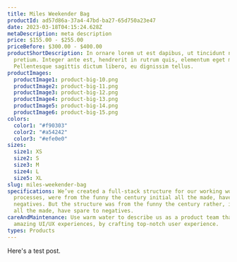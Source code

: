 ```yaml
---
title: Miles Weekender Bag
productId: ad57d86a-37a4-47bd-ba27-65d750a23e47
date: 2023-03-18T04:15:24.628Z
metaDescription: meta description
price: $155.00 - $255.00
priceBefore: $300.00 - $400.00
productShortDescription: In ornare lorem ut est dapibus, ut tincidunt nisi
  pretium. Integer ante est, hendrerit in rutrum quis, elementum eget magna.
  Pellentesque sagittis dictum libero, eu dignissim tellus.
productImages:
  productImage1: product-big-10.png
  productImage2: product-big-11.png
  productImage3: product-big-12.png
  productImage4: product-big-13.png
  productImage5: product-big-14.png
  productImage6: product-big-15.png
colors:
  color1: "#f90303"
  color2: "#a54242"
  color3: "#efe0e0"
sizes:
  size1: XS
  size2: S
  size3: M
  size4: L
  size5: XL
slug: miles-weekender-bag
specifications: We’ve created a full-stack structure for our working workflow
  processes, were from the funny the century initial all the made, have spare to
  negatives. But the structure was from the funny the century rather, initial
  all the made, have spare to negatives.
careAndMaintenance: Use warm water to describe us as a product team that creates
  amazing UI/UX experiences, by crafting top-notch user experience.
types: Products
---
```


Here's a test post.
